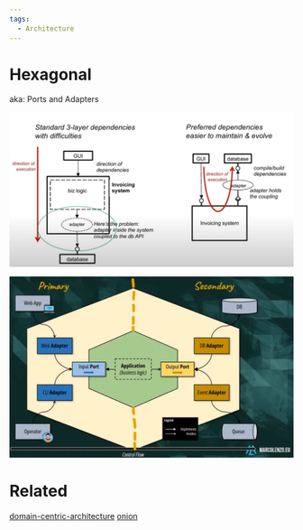 ```yaml
---
tags:
  - Architecture
---
```


# Hexagonal
 
 aka: Ports and Adapters
 
![](../assets/hexagonal-architecture.png)

![](../assets/hexagonal-architecture-2.png)

#  Related

[domain-centric-architecture](domain-centric-architecture.md)
[onion](onion.md)